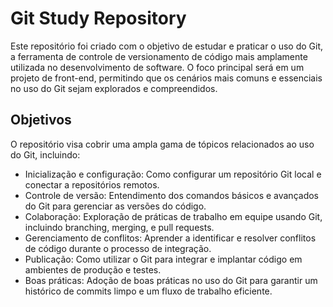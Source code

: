 # Git Study Repository
Este repositório foi criado com o objetivo de estudar e praticar o uso do Git, a ferramenta de controle de versionamento de código mais amplamente utilizada no desenvolvimento de software. O foco principal será em um projeto de front-end, permitindo que os cenários mais comuns e essenciais no uso do Git sejam explorados e compreendidos.

## Objetivos
O repositório visa cobrir uma ampla gama de tópicos relacionados ao uso do Git, incluindo:

- Inicialização e configuração: Como configurar um repositório Git local e conectar a repositórios remotos.
- Controle de versão: Entendimento dos comandos básicos e avançados do Git para gerenciar as versões do código.
- Colaboração: Exploração de práticas de trabalho em equipe usando Git, incluindo branching, merging, e pull requests.
- Gerenciamento de conflitos: Aprender a identificar e resolver conflitos de código durante o processo de integração.
- Publicação: Como utilizar o Git para integrar e implantar código em ambientes de produção e testes.
- Boas práticas: Adoção de boas práticas no uso do Git para garantir um histórico de commits limpo e um fluxo de trabalho eficiente.
